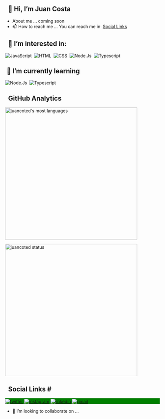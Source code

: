 ## &nbsp; 👋 Hi, I’m Juan Costa
- About me ... coming soon
- 📫 How to reach me ... You can reach me in: <a href="#socialmedias">Social Links</a>

## &nbsp; 👀 I’m interested in: 
![JavaScript](https://img.shields.io/badge/-JavaScript-2e7d32?style=flat&logo=javascript)&nbsp;
![HTML](https://img.shields.io/badge/-HTML-2e7d32?style=flat&logo=HTML5)&nbsp;
![CSS](https://img.shields.io/badge/-CSS-2e7d32?style=flat&logo=CSS3)&nbsp;
![Node.Js](https://img.shields.io/badge/-Node.js-2e7d32?style=flat&logo=node.js)&nbsp;
![Typescript](https://img.shields.io/badge/-Typescript-2e7d32?style=flat&logo=typescript)&nbsp;

## &nbsp;🌱 I’m currently learning

![Node.Js](https://img.shields.io/badge/-Node.js-2e7d32?style=flat&logo=node.js)&nbsp;
![Typescript](https://img.shields.io/badge/-Typescript-2e7d32?style=flat&logo=typescript)&nbsp;

## &nbsp; GitHub Analytics

<div style="flex; position="relative">
    <p align="left" >
     <img width="430em" src="https://github-readme-stats.vercel.app/api/top-langs/?username=juancoted&layout=compact)](https://github.com/juancoted/github-readme-stats" alt="juancoted's most languages"/>
    </p>
    <p align="top">
      <img width="430em" src="https://github-readme-stats.vercel.app/api?username=juancoted&show_icons=true&theme=merko" alt="juancoted status"/>
    </p>
 </div>
  
  ## &nbsp; Social Links   <span name="socialmedias">#</span>

  <p align="left" style="background:green">
    <a href="http://twitter.com/juancostads" target="_blank">
      <img align="center" src="https://img.shields.io/badge/-juancoted-2e7d32?style=flat&logo=twitter" " alt="twitter"/>
    </a>
     <a href="https://www.instagram.com/juancoted/" target="_blank">
      <img align="center" src="https://img.shields.io/badge/-juancoted-2e7d32?style=flat&logo=instagram" alt="instagram"/>
    </a>
    </a>
     <a href="https://www.linkedin.com/in/juan-costa-66a228129/" target="_blank">
      <img align="center" src="https://img.shields.io/badge/-juancoted-2e7d32?style=flat&logo=linkedin" alt="linkedin"/>
    </a>
    </a>
     <a href="juandiegocds@gmail.com" target="_blank">
      <img align="center" src="https://img.shields.io/badge/-juancoted-2e7d32?style=flat&logo=gmail" alt="gmail"/>
    </a>
  </p>
  
  
  - 💞️ I’m looking to collaborate on ...
 <!---
juancoted/juancoted is a ✨ special ✨ repository because its `README.md` (this file) appears on your GitHub profile.
You can click the Preview link to take a look at your changes.
--->
